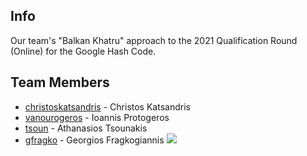 ## Info
Our team's "Balkan Khatru" approach to the 2021 Qualification Round (Online) for the Google Hash Code.

## Team Members

* [christoskatsandris](https://github.com/christoskatsandris) - Christos Katsandris
* [vanourogeros](https://github.com/vanourogeros) - Ioannis Protogeros
* [tsoun](https://github.com/tsoun) - Athanasios Tsounakis
* [gfragko](https://github.com/gfragko) - Georgios Fragkogiannis [<img src="https://img.shields.io/badge/LinkedIn-0077B5?style=for-the-badge&logo=linkedin&logoColor=white" />](https://www.linkedin.com/in/george-fragkogiannis-7609ba1ba/)
